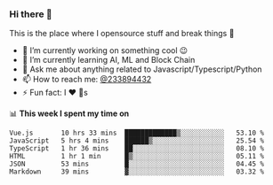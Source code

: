 ### Hi there 👋

<!--
**a233894432/a233894432** is a ✨ _special_ ✨ repository because its `README.md` (this file) appears on your GitHub profile.

Here are some ideas to get you started:

- 🔭 I’m currently working on ...
- 🌱 I’m currently learning ...
- 👯 I’m looking to collaborate on ...
- 🤔 I’m looking for help with ...
- 💬 Ask me about ...
- 📫 How to reach me: ...
- 😄 Pronouns: ...
- ⚡ Fun fact: ...
-->
 
 
This is the place where I opensource stuff and break things :rofl:

- 🔭 I’m currently working on something cool :wink:
- 🌱 I’m currently learning AI, ML and Block Chain
- 💬 Ask me about anything related to Javascript/Typescript/Python
- 📫 How to reach me: [@233894432](https://twitter.com/233894432)
- ⚡ Fun fact: I :heart: :dog:s

📊 **This week I spent my time on**
<!--START_SECTION:waka-->

```text
Vue.js       10 hrs 33 mins  █████████████▒░░░░░░░░░░░   53.10 %
JavaScript   5 hrs 4 mins    ██████▒░░░░░░░░░░░░░░░░░░   25.54 %
TypeScript   1 hr 36 mins    ██░░░░░░░░░░░░░░░░░░░░░░░   08.10 %
HTML         1 hr 1 min      █▒░░░░░░░░░░░░░░░░░░░░░░░   05.11 %
JSON         53 mins         █░░░░░░░░░░░░░░░░░░░░░░░░   04.45 %
Markdown     39 mins         ▓░░░░░░░░░░░░░░░░░░░░░░░░   03.32 %
```

<!--END_SECTION:waka-->
